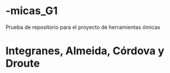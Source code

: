 # -micas_G1
Prueba de repositorio para el proyecto de herramientas ómicas
# Integranes, Almeida, Córdova y Droute
